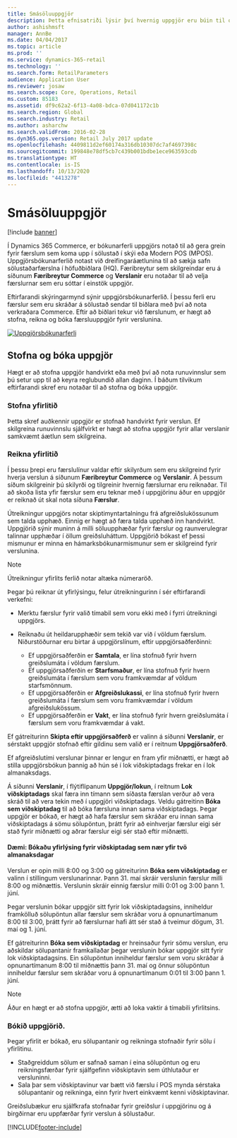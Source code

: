 ```yaml
---
title: Smásöluuppgjör
description: Þetta efnisatriði lýsir því hvernig uppgjör eru búin til og bókuð.
author: ashishmsft
manager: AnnBe
ms.date: 04/04/2017
ms.topic: article
ms.prod: ''
ms.service: dynamics-365-retail
ms.technology: ''
ms.search.form: RetailParameters
audience: Application User
ms.reviewer: josaw
ms.search.scope: Core, Operations, Retail
ms.custom: 85183
ms.assetid: df9c62a2-6f13-4a08-bdca-07d041172c1b
ms.search.region: Global
ms.search.industry: Retail
ms.author: asharchw
ms.search.validFrom: 2016-02-28
ms.dyn365.ops.version: Retail July 2017 update
ms.openlocfilehash: 4409811d2ef60174a316db10307dc7af4697398c
ms.sourcegitcommit: 199848e78df5cb7c439b001bdbe1ece963593cdb
ms.translationtype: HT
ms.contentlocale: is-IS
ms.lasthandoff: 10/13/2020
ms.locfileid: "4413278"
---
```

# <a name="retail-statements"></a>Smásöluuppgjör

[!include [banner](includes/banner.md)]

Í Dynamics 365 Commerce, er bókunarferli uppgjörs notað til að gera grein fyrir færslum sem koma upp í sölustað í skýi eða Modern POS (MPOS). Uppgjörsbókunarferlið notast við dreifingaráætlunina til að sækja safn sölustaðarfærslna í höfuðbiðlara (HQ). Færibreytur sem skilgreindar eru á síðunum **Færibreytur Commerce** og **Verslanir** eru notaðar til að velja færslurnar sem eru sóttar í einstök uppgjör.

Eftirfarandi skýringarmynd sýnir uppgjörsbókunarferlið. Í þessu ferli eru færslur sem eru skráðar á sölustað sendar til biðlara með því að nota verkraðara Commerce. Eftir að biðlari tekur við færslunum, er hægt að stofna, reikna og bóka færsluuppgjör fyrir verslunina.

[![Uppgjörsbókunarferli](./media/retail-statements.png)](./media/retail-statements.png)

## <a name="creating-and-posting-statements"></a>Stofna og bóka uppgjör

Hægt er að stofna uppgjör handvirkt eða með því að nota runuvinnslur sem þú setur upp til að keyra reglubundið allan daginn. Í báðum tilvikum eftirfarandi skref eru notaðar til að stofna og bóka uppgjör.

### <a name="create-the-statement"></a>Stofna yfirlitið

Þetta skref auðkennir uppgjör er stofnað handvirkt fyrir verslun. Ef skilgreina runuvinnslu sjálfvirkt er hægt að stofna uppgjör fyrir allar verslanir samkvæmt áætlun sem skilgreina.

### <a name="calculate-the-statement"></a>Reikna yfirlitið

Í þessu þrepi eru færslulínur valdar eftir skilyrðum sem eru skilgreind fyrir hverja verslun á síðunum **Færibreytur Commerce** og **Verslanir**. Á þessum síðum skilgreinir þú skilyrði og tilgreinir hvernig færslurnar eru reiknaðar. Til að skoða lista yfir færslur sem eru teknar með í uppgjörinu áður en uppgjör er reiknað út skal nota síðuna **Færslur**.

Útreikningur uppgjörs notar skiptimyntartalningu frá afgreiðslukössunum sem talda upphæð. Einnig er hægt að færa talda upphæð inn handvirkt. Uppgjörið sýnir muninn á milli söluupphæðar fyrir færslur og raunverulegrar talinnar upphæðar í öllum greiðsluháttum. Uppgjörið bókast ef þessi mismunur er minna en hámarksbókunarmismunur sem er skilgreind fyrir verslunina.

> [!NOTE]
> Útreikningur yfirlits ferlið notar altæka númeraröð.

Þegar þú reiknar út yfirlýsingu, felur útreikningurinn í sér eftirfarandi verkefni:

- Merktu færslur fyrir valið tímabil sem voru ekki með í fyrri útreikningi uppgjörs.
- Reiknaðu út heildarupphæðir sem tekið var við í völdum færslum. Niðurstöðurnar eru birtar á uppgjörslínum, eftir uppgjörsaðferðinni:

    - Ef uppgjörsaðferðin er **Samtala**, er lína stofnuð fyrir hvern greiðslumáta í völdum færslum.
    - Ef uppgjörsaðferðin er **Starfsmaður**, er lína stofnuð fyrir hvern greiðslumáta í færslum sem voru framkvæmdar af völdum starfsmönnum.
    - Ef uppgjörsaðferðin er **Afgreiðslukassi**, er lína stofnuð fyrir hvern greiðslumáta í færslum sem voru framkvæmdar í völdum afgreiðslukössum.
    - Ef uppgjörsaðferðin er **Vakt**, er lína stofnuð fyrir hvern greiðslumáta í færslum sem voru framkvæmdar á vakt.

Ef gátreiturinn **Skipta eftir uppgjörsaðferð** er valinn á síðunni **Verslanir**, er sérstakt uppgjör stofnað eftir gildinu sem valið er í reitnum **Uppgjörsaðferð**.

Ef afgreiðslutími verslunar þinnar er lengur en fram yfir miðnætti, er hægt að stilla uppgjörsbókun þannig að hún sé í lok viðskiptadags frekar en í lok almanaksdags.

Á síðunni **Verslanir**, í flýtiflipanum **Uppgjör/lokun**, í reitnum **Lok viðskiptadags** skal færa inn tímann sem síðasta færslan verður að vera skráð til að vera tekin með í uppgjöri viðskiptadags. Veldu gátreitinn **Bóka sem viðskiptadag** til að bóka færsluna innan sama viðskiptadags. Þegar uppgjör er bókað, er hægt að hafa færslur sem skráðar eru innan sama viðskiptadags á sömu sölupöntun, þrátt fyrir að einhverjar færslur eigi sér stað fyrir miðnætti og aðrar færslur eigi sér stað eftir miðnætti.

#### <a name="example-post-a-statement-for-a-business-day-that-extends-over-two-calendar-days"></a>Dæmi: Bókaðu yfirlýsing fyrir viðskiptadag sem nær yfir tvö almanaksdagar

Verslun er opin milli 8:00 og 3:00 og gátreiturinn **Bóka sem viðskiptadag** er valinn í stillingum verslunarinnar. Þann 31. maí skráir verslunin færslur milli 8:00 og miðnættis. Verslunin skráir einnig færslur milli 0:01 og 3:00 þann 1. júní.

Þegar verslunin bókar uppgjör sitt fyrir lok viðskiptadagsins, inniheldur framkölluð sölupöntun allar færslur sem skráðar voru á opnunartímanum 8:00 til 3:00, þrátt fyrir að færslurnar hafi átt sér stað á tveimur dögum, 31. maí og 1. júní.

Ef gátreiturinn **Bóka sem viðskiptadag** er hreinsaður fyrir sömu verslun, eru aðskildar sölupantanir framkallaðar þegar verslunin bókar uppgjör sitt fyrir lok viðskiptadagsins. Ein sölupöntun inniheldur færslur sem voru skráðar á opnunartímanum 8:00 til miðnættis þann 31. maí og önnur sölupöntun inniheldur færslur sem skráðar voru á opnunartímanum 0:01 til 3:00 þann 1. júní.

> [!NOTE]
> Áður en hægt er að stofna uppgjör, ætti að loka vaktir á tímabili yfirlitsins.

### <a name="post-the-statement"></a>Bókið uppgjörið.

Þegar yfirlit er bókað, eru sölupantanir og reikninga stofnaðir fyrir sölu í yfirlitinu.

- Staðgreiddum sölum er safnað saman í eina sölupöntun og eru reikningsfærðar fyrir sjálfgefinn viðskiptavin sem úthlutaður er versluninni.
- Sala þar sem viðskiptavinur var bætt við færslu í POS mynda sérstaka sölupantanir og reikninga, einn fyrir hvert einkvæmt kenni viðskiptavinar.

Greiðslubækur eru sjálfkrafa stofnaðar fyrir greiðslur í uppgjörinu og á birgðirnar eru uppfærðar fyrir verslun á sölustaður.


[!INCLUDE[footer-include](../includes/footer-banner.md)]